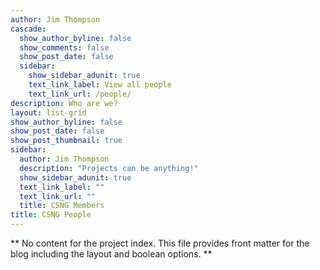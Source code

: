 ```yaml
---
author: Jim Thompson
cascade:
  show_author_byline: false
  show_comments: false
  show_post_date: false
  sidebar:
    show_sidebar_adunit: true
    text_link_label: View all people
    text_link_url: /people/
description: Who are we?
layout: list-grid
show_author_byline: false
show_post_date: false
show_post_thumbnail: true
sidebar:
  author: Jim Thompson
  description: "Projects can be anything!"
  show_sidebar_adunit: true
  text_link_label: ""
  text_link_url: ""
  title: CSNG Members
title: CSNG People
---
```


** No content for the project index. This file provides front matter for the blog including the layout and boolean options. **
